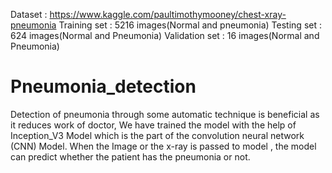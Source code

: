 Dataset :
    https://www.kaggle.com/paultimothymooney/chest-xray-pneumonia
    Training set : 5216 images(Normal and pneumonia)
    Testing set  : 624 images(Normal and Pneumonia)
    Validation set : 16 images(Normal and Pneumonia)



# Pneumonia_detection
Detection of pneumonia  through some automatic technique is beneficial as it reduces  work of doctor, We have trained the model with the help of Inception_V3 Model which is the part of the convolution neural network  (CNN) Model.  When the Image or the x-ray is passed to model , the model can predict whether the patient has the pneumonia or not.
